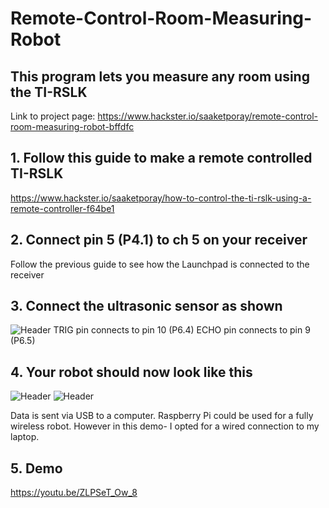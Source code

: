 # Remote-Control-Room-Measuring-Robot
## This program lets you measure any room using the TI-RSLK
Link to project page: https://www.hackster.io/saaketporay/remote-control-room-measuring-robot-bffdfc

## 1. Follow this guide to make a remote controlled TI-RSLK
https://www.hackster.io/saaketporay/how-to-control-the-ti-rslk-using-a-remote-controller-f64be1

## 2. Connect pin 5 (P4.1) to ch 5 on your receiver
Follow the previous guide to see how the Launchpad is connected to the receiver

## 3. Connect the ultrasonic sensor as shown
<img src='https://hackster.imgix.net/uploads/attachments/1173013/20200811_180923_kYrTY1nk8d.jpg?auto=compress%2Cformat&w=740&h=555&fit=max' title='Header' width='' alt='Header' />
TRIG pin connects to pin 10 (P6.4)
ECHO pin connects to pin 9 (P6.5)

## 4. Your robot should now look like this
<img src='https://hackster.imgix.net/uploads/attachments/1173025/20200811_182241_s8LN15xGBg.jpg?auto=compress%2Cformat&w=740&h=555&fit=max' title='Header' width='' alt='Header' />
<img src='https://hackster.imgix.net/uploads/attachments/1173026/20200811_182220_NAFowz3lCW.jpg?auto=compress%2Cformat&w=740&h=555&fit=max' title='Header' width='' alt='Header' />

Data is sent via USB to a computer. Raspberry Pi could be used for a fully wireless robot. However in this demo- I opted for a wired connection to my laptop.

## 5. Demo
https://youtu.be/ZLPSeT_Ow_8
